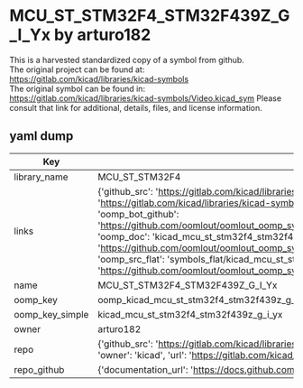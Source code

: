 # MCU_ST_STM32F4_STM32F439Z_G_I_Yx by arturo182  
This is a harvested standardized copy of a symbol from github.  
The original project can be found at:  
https://gitlab.com/kicad/libraries/kicad-symbols  
The original symbol can be found in:
https://gitlab.com/kicad/libraries/kicad-symbols/Video.kicad_sym
Please consult that link for additional, details, files, and license information.  
## yaml dump  
| Key | Value |  
| --- | --- |  
| library_name | MCU_ST_STM32F4 |  
| links | {'github_src': 'https://gitlab.com/kicad/libraries/kicad-symbols/Video.kicad_sym', 'github_src_repo': 'https://gitlab.com/kicad/libraries/kicad-symbols', 'oomp_bot': 'kicad_mcu_st_stm32f4_stm32f439z_g_i_yx/working', 'oomp_bot_github': 'https://github.com/oomlout/oomlout_oomp_symbol_bot/tree/main/kicad_mcu_st_stm32f4_stm32f439z_g_i_yx/working', 'oomp_doc': 'kicad_mcu_st_stm32f4_stm32f439z_g_i_yx/working', 'oomp_doc_github': 'https://github.com/oomlout/oomlout_oomp_symbol_doc/tree/main/kicad_mcu_st_stm32f4_stm32f439z_g_i_yx/working', 'oomp_src_flat': 'symbols_flat/kicad_mcu_st_stm32f4_stm32f439z_g_i_yx/working', 'oomp_src_flat_github': 'https://github.com/oomlout/oomlout_oomp_symbol_src/tree/main/kicad_mcu_st_stm32f4_stm32f439z_g_i_yx/working'} |  
| name | MCU_ST_STM32F4_STM32F439Z_G_I_Yx |  
| oomp_key | oomp_kicad_mcu_st_stm32f4_stm32f439z_g_i_yx |  
| oomp_key_simple | kicad_mcu_st_stm32f4_stm32f439z_g_i_yx |  
| owner | arturo182 |  
| repo | {'github_src': 'https://gitlab.com/kicad/libraries/kicad-symbols/Video.kicad_sym', 'name': 'libraries/kicad-symbols', 'owner': 'kicad', 'url': 'https://gitlab.com/kicad/libraries/kicad-symbols'} |  
| repo_github | {'documentation_url': 'https://docs.github.com/rest/repos/repos#get-a-repository', 'message': 'Not Found'} |  

